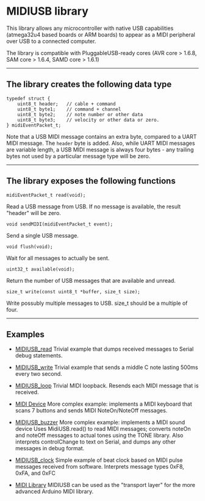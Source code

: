 # MIDIUSB library

This library allows any microcontroller with native USB capabilities (atmega32u4 based boards or ARM boards) to appear as a MIDI peripheral over USB to a connected computer.

The library is compatible with PluggableUSB-ready cores (AVR core > 1.6.8, SAM core > 1.6.4, SAMD core > 1.6.1)

----

## The library creates the following data type

```
typedef struct {
    uint8_t header;   // cable + command
    uint8_t byte1;    // command + channel
    uint8_t byte2;    // note number or other data
    uint8_t byte3;    // velocity or other data or zero.
} midiEventPacket_t;
```

Note that a USB MIDI message contains an extra byte, compared to a
UART MIDI message.  The `header` byte is added.  Also, while UART MIDI
messages are variable length, a USB MIDI message is always four bytes - any trailing bytes not used by a particular message type will be
zero.

----

## The library exposes the following functions

```
midiEventPacket_t read(void);
```
Read a USB message from USB.
If no message is available, the result "header" will be zero.

```
void sendMIDI(midiEventPacket_t event);
```
Send a single USB message.

```
void flush(void);
```
Wait for all messages to actually be sent.

```
uint32_t available(void);
```
Return the number of USB messages that are available and unread.

```
size_t write(const uint8_t *buffer, size_t size);
```
Write possubly multiple messages to USB.  size_t should be a multiple of four.

----

## Examples

- [MIDIUSB_read](https://github.com/arduino-libraries/MIDIUSB/blob/master/examples/MIDIUSB_read/MIDIUSB_read.ino)
Trivial example that dumps received messages to Serial debug statements.

- [MIDIUSB_write](https://github.com/arduino-libraries/MIDIUSB/blob/master/examples/MIDIUSB_write/MIDIUSB_write.ino)
Trivial example that sends a middle C note lasting 500ms every two second.

- [MIDIUSB_loop](https://github.com/arduino-libraries/MIDIUSB/blob/master/examples/MIDIUSB_loop/MIDIUSB_loop.ino)
Trivial MIDI loopback.  Resends each MIDI message that is received.

- [MIDI Device](https://docs.arduino.cc/tutorials/generic/midi-device)
More complex example: implements a MIDI keyboard that scans 7 buttons and sends MIDI NoteOn/NoteOff messages.

- [MIDIUSB_buzzer](https://github.com/arduino-libraries/MIDIUSB/blob/master/examples/MIDIUSB_buzzer/MIDIUSB_buzzer.ino)
More complex example: implements a MIDI sound device Uses MidiUSB.read() to read MIDI messages; converts noteOn and noteOff messages to actual tones using the TONE library.  Also interprets controlChange to text on Serial, and dumps any other messages in debug format.
                                             
- [MIDIUSB_clock](https://github.com/arduino-libraries/MIDIUSB/blob/master/examples/MIDIUSB_clock/MIDIUSB_clock.ino)
Simple example of beat clock based on MIDI pulse messages received from software.
Interprets message types 0xF8, 0xFA, and 0xFC

- [MIDI Library](https://www.arduino.cc/reference/en/libraries/midi-library/)
MIDIUSB can be used as the "transport layer" for the more advanced Arduino MIDI library.
